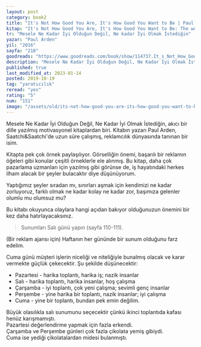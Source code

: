 ```yaml
---
layout: post
category: book2
title: "It's Not How Good You Are, It's How Good You Want to Be | Paul Arden (Kitap)"
kitap: "It's Not How Good You Are, It's How Good You Want to Be: The world's best selling book"
tr: "Mesele Ne Kadar İyi Olduğun Değil, Ne kadar İyi Olmak İstediğin"
yazar: "Paul Arden"
yil: "2016"
sayfa: "218"
goodreads: "https://www.goodreads.com/book/show/114737.It_s_Not_How_Good_You_Are_It_s_How_Good_You_Want_To_Be"
description: "Mesele Ne Kadar İyi Olduğun Değil, Ne Kadar İyi Olmak İstediğin, görselliğin önemi, başarılı bir reklamın öğeleri gibi konulara odaklanıyor."
published: true
last_modified_at: 2023-01-14
posted: 2019-10-19
tag: "yaratıcılık"
reread: "yes"
rating: "5"
num: "151"
image: "/assets/old/its-not-how-good-you-are-its-how-good-you-want-to-be.jpg"
---
```


Mesele Ne Kadar İyi Olduğun Değil, Ne Kadar İyi Olmak İstediğin, akıcı bir dille yazılmış motivasyonel kitaplardan biri. Kitabın yazarı Paul Arden, Saatchi&Saatchi'de uzun süre çalışmış, reklamcılık dünyasında tanınan bir isim.

Kitapta pek çok örnek paylaşılıyor. Görselliğin önemi, başarılı bir reklamın öğeleri gibi konular çeşitli örneklerle ele alınmış. Bu kitap, daha çok pazarlama uzmanları için yazılmış gibi görünse de, iş hayatındaki herkes ilham alacak bir şeyler bulacaktır diye düşünüyorum.

Yaptığımız şeyler sıradan mı, sınırları aşmak için kendimizi ne kadar zorluyoruz, farklı olmak ne kadar kolay ne kadar zor, başımıza gelenler olumlu mu olumsuz mu?

Bu kitabı okuyunca olaylara hangi açıdan bakıyor olduğunuzun önemini bir kez daha hatırlayacaksınız.

> Sunumları Salı günü yapın (sayfa 110-111).

(Bir reklam ajansı için) Haftanın her gününde bir sunum olduğunu farz edelim.

Cuma günü müşteri işlerin niceliği ve niteliğiyle bunalmış olacak ve karar vermekte güçlük çekecektir. Şu şekilde düşünecektir:

- Pazartesi - harika toplantı, harika iş; nazik insanlar
- Salı - harika toplantı, harika insanlar, hoş çalışma
- Çarşamba - iyi toplantı, çok yeni çalışma; sevimli genç insanlar
- Perşembe - yine harika bir toplantı, nazik insanlar; iyi çalışma
- Cuma - yine bir toplantı, bundan pek emin değilim.

Büyük olasılıkla salı sunumunu seçecektir çünkü ikinci toplantıda kafası henüz karışmamıştı.  
Pazartesi değerlendirme yapmak için fazla erkendi.  
Çarşamba ve Perşembe günleri çok fazla çikolata yemiş gibiydi.  
Cuma ise yediği çikolatalardan midesi bulanmıştı.
